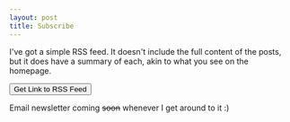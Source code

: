 ```yaml
---
layout: post
title: Subscribe
---
```


I've got a simple RSS feed. It doesn't include the full content of the posts,
but it does have a summary of each, akin to what you see on the homepage.

<button id="rss" class="content__button">Get Link to RSS Feed</button>

<p id="rss-response" style="display:none">The link to the feed should be
  copied to your clipboard now. If not, here's the direct link:
  <a href="/feed.xml" id="rss-url">https://wordsmithweekly.com/feed.xml</a></p>

Email newsletter coming <s>soon</s> whenever I get around to it :)

<script>
  var rss = document.querySelector('#rss');
  rss.addEventListener('click', function() {
    var url = document.querySelector('#rss-url');
    var range = document.createRange();
    range.selectNode(url);
    window.getSelection().addRange(range);
    try {
      if (document.execCommand('copy')) {
        ga('send', 'event', 'Subscribe', 'click', 'RSS', 1);
      }
    } catch (err) {
      ga('send', 'event', 'Subscribe', 'click', 'RSS', 0);
    }
    document.querySelector('#rss-response').style.display = 'block';
    window.getSelection().removeAllRanges();
  });
</script>
